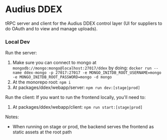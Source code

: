 # Audius DDEX

tRPC server and client for the Audius DDEX control layer (UI for suppliers to do OAuth and to view and manage uploads).

### Local Dev
Run the server:
1. Make sure you can connect to mongo at `mongodb://mongo:mongo@localhost:27017/ddex` by doing: `docker run --name ddex-mongo -p 27017:27017 -e MONGO_INITDB_ROOT_USERNAME=mongo -e MONGO_INITDB_ROOT_PASSWORD=mongo -d mongo`
2. At the monorepo root: `npm i`
3. At packages/ddex/webapp/server: `npm run dev:[stage|prod]`  

Run the client:
If you want to run the frontend locally, you'll need to:
1. At packages/ddex/webapp/client: `npm run start:[stage|prod]`


Notes:
* When running on stage or prod, the backend serves the frontend as static assets at the root path
